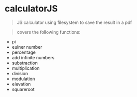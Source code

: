 # calculatorJS

> JS calculator using filesystem to save the result in a pdf

> covers the following functions:
- pi
- eulner number
- percentage
- add infinite numbers
- substraction
- multiplication
- division
- modulation
- elevation
- squareroot
